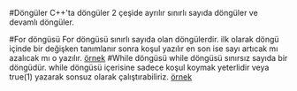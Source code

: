 #Döngüler
C++'ta döngüler 2 çeşide ayrılır sınırlı sayıda döngüler ve devamlı döngüler.

#For döngüsü
For döngüsü sınırlı sayıda olan döngülerdir.
ilk olarak döngü içinde bir değişken tanımlanır sonra koşul yazılır en son ise sayı artıcak mı azalıcak mı o yazılır.
[örnek](döngüler.cpp)
#While döngüsü
while döngüsü sınırsız sayıda bir döngüdür.
while döngüsü içerisine sadece koşul koymak yeterlidir veya true(1) yazarak sonsuz olarak çalıştırabiliriz.
[örnek](2döngüler.cpp)
